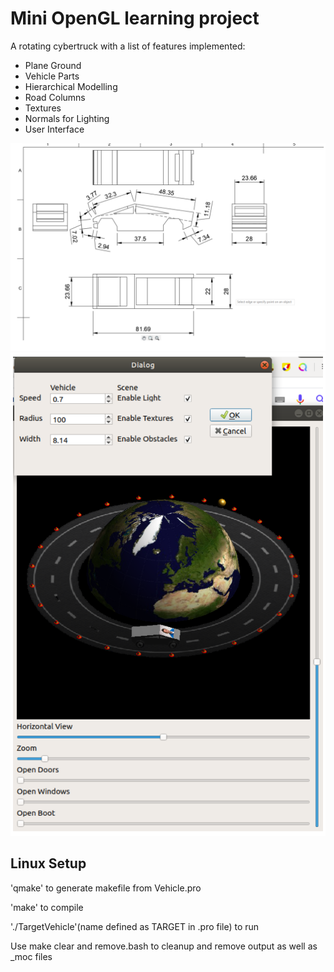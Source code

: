 # Mini OpenGL learning project

A rotating cybertruck with a list of features implemented:
- Plane Ground
- Vehicle Parts
- Hierarchical Modelling
- Road Columns
- Textures
- Normals for Lighting
- User Interface

![Image](Cybertruck.png)
![Image](ScreenshotImage.png)


## Linux Setup
'qmake' to generate makefile from  Vehicle.pro

'make' to compile

'./TargetVehicle'(name defined as TARGET in .pro file) to run


Use make clear and remove.bash to cleanup and remove output as well as _moc files
